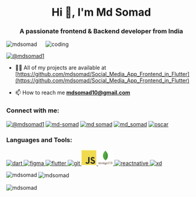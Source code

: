<h1 align="center">Hi 👋, I'm Md Somad</h1>
<h3 align="center">A passionate frontend & Backend developer from India</h3>

<img align="right" alt="coding" width="400" src="https://user-images.githubusercontent.com/55389276/140866485-8fb1c876-9a8f-4d6a-98dc-08c4981eaf70.gif">

<p align="left"> <img src="https://komarev.com/ghpvc/?username=mdsomad&label=Profile%20views&color=0e75b6&style=flat" alt="mdsomad" /> </p>

<p align="left"> <a href="https://twitter.com/@mdsomad1" target="blank"><img src="https://img.shields.io/twitter/follow/@mdsomad1?logo=twitter&style=for-the-badge" alt="@mdsomad1" /></a> </p>

- 👨‍💻 All of my projects are available at [https://github.com/mdsomad/Social_Media_App_Frontend_in_Flutter](https://github.com/mdsomad/Social_Media_App_Frontend_in_Flutter)

- 📫 How to reach me **mdsomad10@gmail.com**

<h3 align="left">Connect with me:</h3>
<p align="left">
<a href="https://twitter.com/@mdsomad1" target="blank"><img align="center" src="https://raw.githubusercontent.com/rahuldkjain/github-profile-readme-generator/master/src/images/icons/Social/twitter.svg" alt="@mdsomad1" height="30" width="40" /></a>
<a href="https://linkedin.com/in/md-somad" target="blank"><img align="center" src="https://raw.githubusercontent.com/rahuldkjain/github-profile-readme-generator/master/src/images/icons/Social/linked-in-alt.svg" alt="md-somad" height="30" width="40" /></a>
<a href="https://fb.com/md somad" target="blank"><img align="center" src="https://raw.githubusercontent.com/rahuldkjain/github-profile-readme-generator/master/src/images/icons/Social/facebook.svg" alt="md somad" height="30" width="40" /></a>
<a href="https://instagram.com/md_somad" target="blank"><img align="center" src="https://raw.githubusercontent.com/rahuldkjain/github-profile-readme-generator/master/src/images/icons/Social/instagram.svg" alt="md_somad" height="30" width="40" /></a>
<a href="https://www.youtube.com/c/oscar" target="blank"><img align="center" src="https://raw.githubusercontent.com/rahuldkjain/github-profile-readme-generator/master/src/images/icons/Social/youtube.svg" alt="oscar" height="30" width="40" /></a>
</p>

<h3 align="left">Languages and Tools:</h3>
 <a href="https://dart.dev" target="_blank" rel="noreferrer"> <img src="https://www.vectorlogo.zone/logos/dartlang/dartlang-icon.svg" alt="dart" width="40" height="40"/> </a> <a href="https://www.figma.com/" target="_blank" rel="noreferrer"> <img src="https://www.vectorlogo.zone/logos/figma/figma-icon.svg" alt="figma" width="40" height="40"/> </a> <a href="https://flutter.dev" target="_blank" rel="noreferrer"> <img src="https://www.vectorlogo.zone/logos/flutterio/flutterio-icon.svg" alt="flutter" width="40" height="40"/> </a> <a href="https://git-scm.com/" target="_blank" rel="noreferrer"> <img src="https://www.vectorlogo.zone/logos/git-scm/git-scm-icon.svg" alt="git" width="40" height="40"/> </a> <a href="https://developer.mozilla.org/en-US/docs/Web/JavaScript" target="_blank" rel="noreferrer"> <img src="https://raw.githubusercontent.com/devicons/devicon/master/icons/javascript/javascript-original.svg" alt="javascript" width="40" height="40"/> </a> <a href="https://www.mongodb.com/" target="_blank" rel="noreferrer"> <img src="https://raw.githubusercontent.com/devicons/devicon/master/icons/mongodb/mongodb-original-wordmark.svg" alt="mongodb" width="40" height="40"/> </a> <a href="https://reactnative.dev/" target="_blank" rel="noreferrer"> <img src="https://reactnative.dev/img/header_logo.svg" alt="reactnative" width="40" height="40"/> </a> <a href="https://www.adobe.com/products/xd.html" target="_blank" rel="noreferrer"> <img src="https://cdn.worldvectorlogo.com/logos/adobe-xd.svg" alt="xd" width="40" height="40"/> </a> </p>

<p><img align="left" src="https://github-readme-stats.vercel.app/api/top-langs?username=mdsomad&show_icons=true&locale=en&layout=compact" alt="mdsomad" /></p>

<p>&nbsp;<img align="center" src="https://github-readme-stats.vercel.app/api?username=mdsomad&show_icons=true&locale=en" alt="mdsomad" /></p>

<p><img align="center" src="https://github-readme-streak-stats.herokuapp.com/?user=mdsomad&" alt="mdsomad" /></p>
